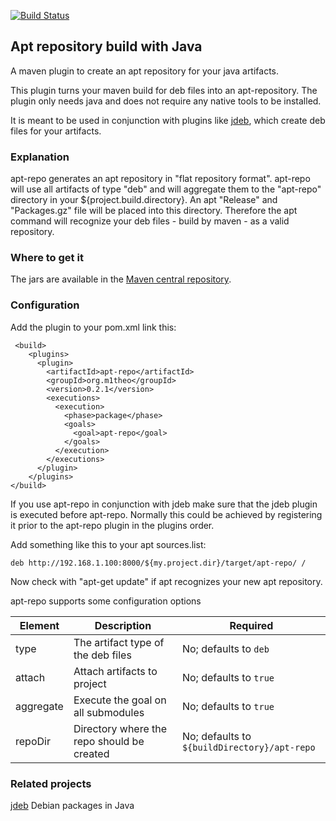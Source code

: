[![Build Status](https://buildhive.cloudbees.com/job/theoweiss/job/apt-repo/badge/icon)](https://buildhive.cloudbees.com/job/theoweiss/job/apt-repo/)
## Apt repository build with Java

A maven plugin to create an apt repository for your java artifacts.

This plugin turns your maven build for deb files into an apt-repository. The plugin only needs java and 
does not require any native tools to be installed.

It is meant to be used in conjunction with plugins like [jdeb](https://github.com/tcurdt/jdeb), 
which create deb files for your artifacts.

### Explanation

apt-repo generates an apt repository in "flat repository format".
apt-repo will use all artifacts of type "deb" and will aggregate them to the "apt-repo" directory in 
your ${project.build.directory}.
An apt "Release" and "Packages.gz" file will be placed into this directory.
Therefore the apt command will recognize your deb files - build by maven - as a valid repository.

### Where to get it
The jars are available in the [Maven central repository](http://central.maven.org/maven2/org/m1theo/apt-repo/).

### Configuration
Add the plugin to your pom.xml link this:
```
 <build>
    <plugins>
      <plugin>
        <artifactId>apt-repo</artifactId>
        <groupId>org.m1theo</groupId>
        <version>0.2.1</version>
        <executions>
          <execution>
            <phase>package</phase>
            <goals>
              <goal>apt-repo</goal>
            </goals>
          </execution>
        </executions>
      </plugin>
    </plugins>
</build>
```
If you use apt-repo in conjunction with jdeb make sure that the jdeb plugin is executed before apt-repo. 
Normally this could be achieved by registering it prior to the apt-repo plugin in the plugins order.

Add something like this to your apt sources.list:
```
deb http://192.168.1.100:8000/${my.project.dir}/target/apt-repo/ /
```
Now check with "apt-get update" if apt recognizes your new apt repository.

apt-repo supports some configuration options

Element       | Description                                                                  | Required
------------- | ---------------------------------------------------------------------------- | -----------------------------------------------------------------
type          | The artifact type of the deb files                                           | No; defaults to `deb`
attach        | Attach artifacts to project                                                  | No; defaults to `true`
aggregate     | Execute the goal on all submodules                                           | No; defaults to `true`
repoDir       | Directory where the repo should be created                                   | No; defaults to `${buildDirectory}/apt-repo`

### Related projects
[jdeb](https://github.com/tcurdt/jdeb) Debian packages in Java
